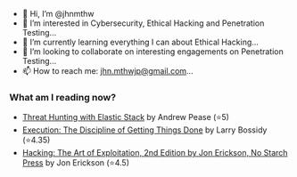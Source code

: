 - 👋 Hi, I’m @jhnmthw
- 👀 I’m interested in Cybersecurity, Ethical Hacking and Penetration Testing...
- 🌱 I’m currently learning everything I can about Ethical Hacking...
- 💞️ I’m looking to collaborate on interesting engagements on Penetration Testing...
- 📫 How to reach me: jhn.mthwjp@gmail.com...

<!---
jhnmthw/jhnmthw is a ✨ special ✨ repository because its `README.md` (this file) appears on your GitHub profile.
You can click the Preview link to take a look at your changes.
--->

### What am I reading now?
<!-- GOODREADS-LIST:START -->
- [Threat Hunting with Elastic Stack](https://www.goodreads.com/review/show/4822127383?utm_medium=api&utm_source=rss) by Andrew Pease (⭐️5)
- [Execution: The Discipline of Getting Things Done](https://www.goodreads.com/review/show/3181155574?utm_medium=api&utm_source=rss) by Larry Bossidy (⭐️4.35)
- [Hacking: The Art of Exploitation, 2nd Edition by Jon Erickson, No Starch Press](https://www.goodreads.com/review/show/4480088914?utm_medium=api&utm_source=rss) by Jon Erickson (⭐️4.5)
<!-- GOODREADS-LIST:END -->

